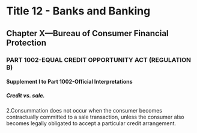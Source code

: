 
# Title 12 - Banks and Banking
## Chapter X—Bureau of Consumer Financial Protection
### PART 1002-EQUAL CREDIT OPPORTUNITY ACT (REGULATION B)
#### Supplement I to Part 1002-Official Interpretations
##### Credit vs. sale.

2.Consummation does not occur when the consumer becomes contractually committed to a sale transaction, unless the consumer also becomes legally obligated to accept a particular credit arrangement.
